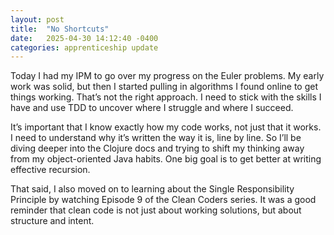 ```yaml
---
layout: post
title:  "No Shortcuts"
date:   2025-04-30 14:12:40 -0400
categories: apprenticeship update
---
```


Today I had my IPM to go over my progress on the
Euler problems. My early work was solid, but then
I started pulling in algorithms I found online to get
things working. That’s not the right approach. I need to
stick with the skills I have and use TDD to uncover
where I struggle and where I succeed.

It’s important that I know exactly how my code works, not
just that it works. I need to understand why it’s
written the way it is, line by line. So I’ll be diving
deeper into the Clojure docs and trying to shift my 
thinking away from my object-oriented Java habits. 
One big goal is to get better at writing
effective recursion.

That said, I also moved on to learning about the Single
Responsibility Principle by watching Episode 9 of the
Clean Coders series. It was a good reminder that clean 
code is not just about working solutions, but about
structure and intent.
